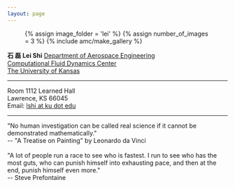 ```yaml
---
layout: page
---
```


<section id="about" class="body">
  <figure class="photo">
    {% assign image_folder = 'lei' %}
    {% assign number_of_images = 3 %}
    {% include amc/make_gallery %}
    <!-- <img src="img/lei.png" alt="Lei Shi" width="300" height="300"/> -->
  </figure>

  <span class="primary">
    <strong>石 磊  Lei Shi</strong>
    <a href="http://www.ae.engr.ku.edu">Department of Aerospace Engineering </a> <br/>
    <a href="http://www.ae.engr.ku.edu/">Computational Fluid Dynamics Center </a> <br/>
    <a href="http://www.ku.edu/">The University of Kansas</a> <br/>
    <hr>
    Room 1112 Learned Hall<br/>
    Lawrence, KS 66045<br/>
    Email:
    <a href="mailto:lshi@ku.edu?Subject=Hello%20again">
      lshi at ku dot edu
    </a>
    <hr>
    "No human investigation can be called real science if it cannot be demonstrated mathematically."<br/>
    -- "A Treatise on Painting" by Leonardo da Vinci<br/><br/>
    "A lot of people run a race to see who is fastest. I run to see who has the most guts, who can punish himself into exhausting pace, and then at the end, punish himself even more."<br/>
    -- Steve Prefontaine<br/>
  </span>
</section>

